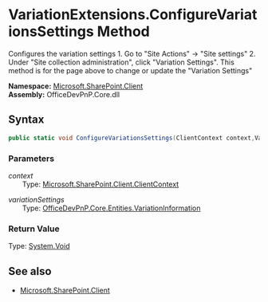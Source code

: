 # VariationExtensions.ConfigureVariationsSettings Method  
Configures the variation settings
            1. Go to "Site Actions" -> "Site settings"
            2. Under "Site collection administration", click "Variation Settings".
            This method is for the page above to change or update the "Variation Settings"  

**Namespace:** [Microsoft.SharePoint.Client](Microsoft.SharePoint.Client.md)  
**Assembly:** OfficeDevPnP.Core.dll  
## Syntax
```C#
public static void ConfigureVariationsSettings(ClientContext context,VariationInformation variationSettings)
```
### Parameters
*context*  
&emsp;&emsp;Type: [Microsoft.SharePoint.Client.ClientContext](Microsoft.SharePoint.Client.ClientContext.md) 
&emsp;&emsp;  
  
*variationSettings*  
&emsp;&emsp;Type: [OfficeDevPnP.Core.Entities.VariationInformation](OfficeDevPnP.Core.Entities.VariationInformation.md) 
&emsp;&emsp;  
  
### Return Value
Type: [System.Void](System.Void.md)  

## See also
- [Microsoft.SharePoint.Client](Microsoft.SharePoint.Client.md)
